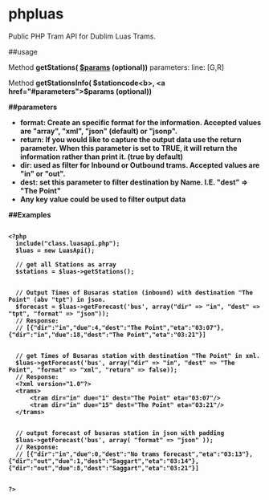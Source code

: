 phpluas
=======

Public PHP Tram API for Dublim Luas Trams.

##usage

Method <b>getStations( <a href="#parameters">$params</a> (optional))</b>
  parameters: 
     line: [G,R] 

Method <b>getStationsInfo( <b>$stationcode<b>, <a href="#parameters">$params</a> (optional))</b>
  
##parameters
<ul>
  <li><b>format</b>: Create an specific format for the information. Accepted values are "array", "xml", "json" (default) or "jsonp".</li>
  <li><b>return</b>: If you would like to capture the output data use the return parameter. When this parameter is set to TRUE, it will return the information rather than print it. (true by default)</li>
  <li><b>dir</b>: used as filter for Inbound or Outbound trams. Accepted values are "in" or "out".</li>
  <li><b>dest</b>: set this parameter to filter destination by Name. I.E.  "dest" => "The Point"</li>
  <li>Any key value could be used to filter output data</li>
</ul>


##Examples

<pre>
<code>
&lt;?php
  include("class.luasapi.php");
  $luas = new LuasApi();
  
  // get all Stations as array
  $stations = $luas->getStations();
  
  
  // Output Times of Busaras station (inbound) with destination "The Point" (abv "tpt") in json.
  $forecast = $luas->getForecast('bus', array("dir" => "in", "dest" => "tpt", "format" => "json"));
  // Response:
  // <b>[{"dir":"in","due":4,"dest":"The Point","eta":"03:07"},{"dir":"in","due":18,"dest":"The Point","eta":"03:21"}]</b>
  
  
  // get Times of Busaras station with destination "The Point" in xml.
  $luas->getForecast('bus', array("dir" => "in", "dest" => "The Point", "format" => "xml", "return" => false));
  // Response:
  &lt;?xml version=&quot;1.0&quot;?&gt; 
  &lt;trams&gt; 
      &lt;tram dir=&quot;in&quot; due=&quot;1&quot; dest=&quot;The Point&quot; eta=&quot;03:07&quot;/&gt; 
      &lt;tram dir=&quot;in&quot; due=&quot;15&quot; dest=&quot;The Point&quot; eta=&quot;03:21&quot;/&gt;
  &lt;/trams&gt;

  
  // output forecast of busaras station in json with padding
  $luas->getForecast('bus', array( "format" => "json" ));
  // Response:
  // [{"dir":"in","due":0,"dest":"No trams forecast","eta":"03:13"},{"dir":"out","due":1,"dest":"Saggart","eta":"03:14"},{"dir":"out","due":8,"dest":"Saggart","eta":"03:21"}]
  
  
?&gt;
</code>
</pre>

